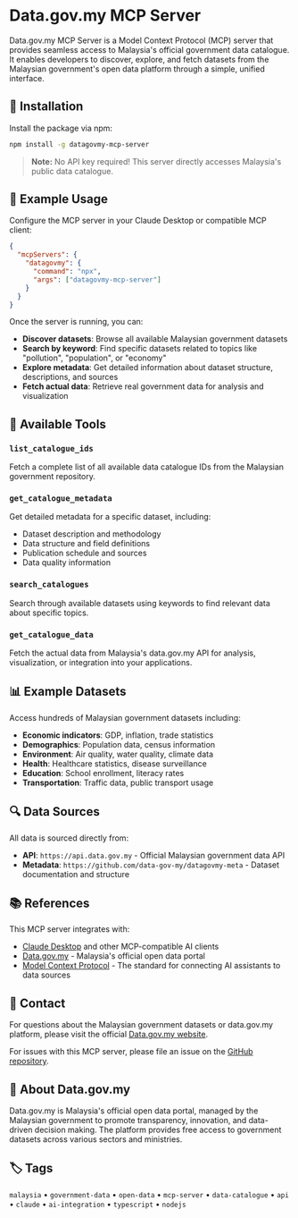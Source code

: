 # Data.gov.my MCP Server

Data.gov.my MCP Server is a Model Context Protocol (MCP) server that provides seamless access to Malaysia's official government data catalogue. It enables developers to discover, explore, and fetch datasets from the Malaysian government's open data platform through a simple, unified interface.

## 🔧 Installation

Install the package via npm:

```bash
npm install -g datagovmy-mcp-server
```

> **Note:** No API key required! This server directly accesses Malaysia's public data catalogue.

## 💬 Example Usage

Configure the MCP server in your Claude Desktop or compatible MCP client:

```json
{
  "mcpServers": {
    "datagovmy": {
      "command": "npx",
      "args": ["datagovmy-mcp-server"]
    }
  }
}
```

Once the server is running, you can:

- **Discover datasets**: Browse all available Malaysian government datasets
- **Search by keyword**: Find specific datasets related to topics like "pollution", "population", or "economy"
- **Explore metadata**: Get detailed information about dataset structure, descriptions, and sources
- **Fetch actual data**: Retrieve real government data for analysis and visualization

## 🚀 Available Tools

### `list_catalogue_ids`
Fetch a complete list of all available data catalogue IDs from the Malaysian government repository.

### `get_catalogue_metadata`
Get detailed metadata for a specific dataset, including:
- Dataset description and methodology
- Data structure and field definitions
- Publication schedule and sources
- Data quality information

### `search_catalogues`
Search through available datasets using keywords to find relevant data about specific topics.

### `get_catalogue_data`
Fetch the actual data from Malaysia's data.gov.my API for analysis, visualization, or integration into your applications.

## 📊 Example Datasets

Access hundreds of Malaysian government datasets including:
- **Economic indicators**: GDP, inflation, trade statistics
- **Demographics**: Population data, census information
- **Environment**: Air quality, water quality, climate data
- **Health**: Healthcare statistics, disease surveillance
- **Education**: School enrollment, literacy rates
- **Transportation**: Traffic data, public transport usage

## 🔍 Data Sources

All data is sourced directly from:
- **API**: `https://api.data.gov.my` - Official Malaysian government data API
- **Metadata**: `https://github.com/data-gov-my/datagovmy-meta` - Dataset documentation and structure

## 📚 References

This MCP server integrates with:
- [Claude Desktop](https://claude.ai) and other MCP-compatible AI clients
- [Data.gov.my](https://data.gov.my) - Malaysia's official open data portal
- [Model Context Protocol](https://modelcontextprotocol.io) - The standard for connecting AI assistants to data sources

## 📩 Contact

For questions about the Malaysian government datasets or data.gov.my platform, please visit the official [Data.gov.my website](https://data.gov.my).

For issues with this MCP server, please file an issue on the [GitHub repository](https://github.com/your-username/datagovmy-mcp-server).

## 🏢 About Data.gov.my

Data.gov.my is Malaysia's official open data portal, managed by the Malaysian government to promote transparency, innovation, and data-driven decision making. The platform provides free access to government datasets across various sectors and ministries.

## 🏷️ Tags

`malaysia` • `government-data` • `open-data` • `mcp-server` • `data-catalogue` • `api` • `claude` • `ai-integration` • `typescript` • `nodejs`